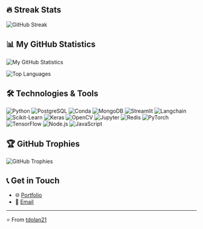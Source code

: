 ## 🔥 Streak Stats

![GitHub Streak](https://github-readme-streak-stats.herokuapp.com/?user=tdolan21E&theme=tokyonight)

## 📊 My GitHub Statistics

![My GitHub Statistics](https://github-readme-stats.vercel.app/api?username=tdolan21&show_icons=true&theme=tokyonight)

![Top Languages](https://github-readme-stats.vercel.app/api/top-langs/?username=tdolan21&layout=compact&theme=tokyonight)


## 🛠️ Technologies & Tools

![Python](https://img.shields.io/badge/-Python-3776AB?logo=python&logoColor=white)
![PostgreSQL](https://img.shields.io/badge/-PostgreSQL-336791?logo=postgresql&logoColor=white)
![Conda](https://img.shields.io/badge/-Conda-44A833?logo=anaconda&logoColor=white)
![MongoDB](https://img.shields.io/badge/-MongoDB-47A248?logo=mongodb&logoColor=white)
![Streamlit](https://img.shields.io/badge/-Streamlit-FF4B4B?logo=streamlit&logoColor=white)
![Langchain](https://img.shields.io/badge/-Langchain-3E8FC9?logo=data:image/png;base64,<BASE64_IMAGE_DATA>&logoColor=white)
![Scikit-Learn](https://img.shields.io/badge/-Scikit_Learn-F7931E?logo=scikit-learn&logoColor=white)
![Keras](https://img.shields.io/badge/-Keras-D00000?logo=keras&logoColor=white)
![OpenCV](https://img.shields.io/badge/-OpenCV-5C3EE8?logo=opencv&logoColor=white)
![Jupyter](https://img.shields.io/badge/-Jupyter-F37626?logo=jupyter&logoColor=white)
![Redis](https://img.shields.io/badge/-Redis-DC382D?logo=redis&logoColor=white)
![PyTorch](https://img.shields.io/badge/-PyTorch-EE4C2C?logo=pytorch&logoColor=white)
![TensorFlow](https://img.shields.io/badge/-TensorFlow-FF6F00?logo=tensorflow&logoColor=white)
![Node.js](https://img.shields.io/badge/-Node.js-339933?logo=node.js&logoColor=white)
![JavaScript](https://img.shields.io/badge/-JavaScript-F7DF1E?logo=javascript&logoColor=black)


## 🏆 GitHub Trophies

![GitHub Trophies](https://github-profile-trophy.vercel.app/?username=YOUR_USERNAME&theme=nord)


## 📞 Get in Touch

- 🌐 [Portfolio](https://tdolan21.github.io)
- 📧 [Email](mailto:tdolandevelopment@gmail.com)


---

⭐️ From [tdolan21](https://github.com/tdolan21)


<!--
**tdolan21/tdolan21** is a ✨ _special_ ✨ repository because its `README.md` (this file) appears on your GitHub profile.

Here are some ideas to get you started:

- 🔭 I’m currently working on ...
- 🌱 I’m currently learning ...
- 👯 I’m looking to collaborate on ...
- 🤔 I’m looking for help with ...
- 💬 Ask me about ...
- 📫 How to reach me: ...
- 😄 Pronouns: ...
- ⚡ Fun fact: ...
-->
